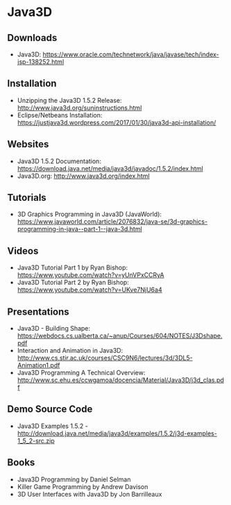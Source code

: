 # Java3D
## Downloads
- Java3D: https://www.oracle.com/technetwork/java/javase/tech/index-jsp-138252.html


## Installation
- Unzipping the Java3D 1.5.2 Release: http://www.java3d.org/suninstructions.html
- Eclipse/Netbeans Installation: https://justjava3d.wordpress.com/2017/01/30/java3d-api-installation/


## Websites
- Java3D 1.5.2 Documentation: https://download.java.net/media/java3d/javadoc/1.5.2/index.html
- Java3D.org: http://www.java3d.org/index.html


## Tutorials
- 3D Graphics Programming in Java3D (JavaWorld): https://www.javaworld.com/article/2076832/java-se/3d-graphics-programming-in-java--part-1--java-3d.html


## Videos
- Java3D Tutorial Part 1 by Ryan Bishop: https://www.youtube.com/watch?v=yUnVPxCCRyA
- Java3D Tutorial Part 2 by Ryan Bishop: https://www.youtube.com/watch?v=UKve7NjU6a4


## Presentations
- Java3D - Building Shape: https://webdocs.cs.ualberta.ca/~anup/Courses/604/NOTES/J3Dshape.pdf
- Interaction and Animation in Java3D: http://www.cs.stir.ac.uk/courses/CSC9N6/lectures/3d/3DL5-Animation1.pdf
- Java3D Programming A Technical Overview: http://www.sc.ehu.es/ccwgamoa/docencia/Material/Java3D/j3d_clas.pdf


## Demo Source Code
- Java3D Examples 1.5.2 - http://download.java.net/media/java3d/examples/1.5.2/j3d-examples-1_5_2-src.zip


## Books
- Java3D Programming by Daniel Selman
- Killer Game Programming by Andrew Davison
- 3D User Interfaces with Java3D by Jon Barrilleaux
